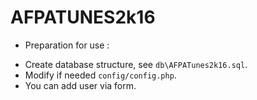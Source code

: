# AFPATUNES2k16

* Preparation for use :

 - Create database structure, see `db\AFPATunes2k16.sql`.
 - Modify if needed `config/config.php`.
 - You can add user via form.

